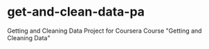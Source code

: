 get-and-clean-data-pa
=====================

Getting and Cleaning Data Project for Coursera Course "Getting and Cleaning Data"
